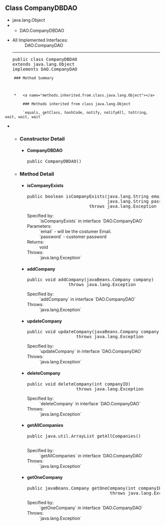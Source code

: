 

## Class CompanyDBDAO



*   java.lang.Object
*   *   DAO.CompanyDBDAO

<div>

*   <dl>

    <dt>All Implemented Interfaces:</dt>

    <dd>DAO.CompanyDAO<javaBeans.Company></dd>

    </dl>

    * * *

    <pre>public class CompanyDBDAO
    extends java.lang.Object
    implements DAO.CompanyDAO<javaBeans.Company></pre>

</div>

<div>



        ### Method Summary

       

        *   <a name="methods.inherited.from.class.java.lang.Object"></a>

            ### Methods inherited from class java.lang.Object

            `equals, getClass, hashCode, notify, notifyAll, toString, wait, wait, wait`

</div>

<div>

*   *   <a name="constructor.detail"></a>

        ### Constructor Detail

        <a name="CompanyDBDAO--"></a>
        *   #### CompanyDBDAO

            <pre>public CompanyDBDAO()</pre>

    *   <a name="method.detail"></a>

        ### Method Detail

        <a name="isCompanyExists-java.lang.String-java.lang.String-"></a>
        *   #### isCompanyExists

            <pre>public boolean isCompanyExists(java.lang.String email,
                                           java.lang.String password)
                                    throws java.lang.Exception</pre>

            <dl>

            <dt>Specified by:</dt>

            <dd>`isCompanyExists` in interface `DAO.CompanyDAO<javaBeans.Company>`</dd>

            <dt>Parameters:</dt>

            <dd>`email` - will be the costumer Email.</dd>

            <dd>`password` - customer password</dd>

            <dt>Returns:</dt>

            <dd>void</dd>

            <dt>Throws:</dt>

            <dd>`java.lang.Exception`</dd>

            </dl>

            <a name="addCompany-javaBeans.Company-"></a>
        *   #### addCompany

            <pre>public void addCompany(javaBeans.Company company)
                            throws java.lang.Exception</pre>

            <dl>

            <dt>Specified by:</dt>

            <dd>`addCompany` in interface `DAO.CompanyDAO<javaBeans.Company>`</dd>

            <dt>Throws:</dt>

            <dd>`java.lang.Exception`</dd>

            </dl>

            <a name="updateCompany-javaBeans.Company-"></a>
        *   #### updateCompany

            <pre>public void updateCompany(javaBeans.Company company)
                               throws java.lang.Exception</pre>

            <dl>

            <dt>Specified by:</dt>

            <dd>`updateCompany` in interface `DAO.CompanyDAO<javaBeans.Company>`</dd>

            <dt>Throws:</dt>

            <dd>`java.lang.Exception`</dd>

            </dl>

            <a name="deleteCompany-int-"></a>
        *   #### deleteCompany

            <pre>public void deleteCompany(int companyID)
                               throws java.lang.Exception</pre>

            <dl>

            <dt>Specified by:</dt>

            <dd>`deleteCompany` in interface `DAO.CompanyDAO<javaBeans.Company>`</dd>

            <dt>Throws:</dt>

            <dd>`java.lang.Exception`</dd>

            </dl>

            <a name="getAllCompanies--"></a>
        *   #### getAllCompanies

            <pre>public java.util.ArrayList<javaBeans.Company> getAllCompanies()
                                                                   throws java.lang.Exception</pre>

            <dl>

            <dt>Specified by:</dt>

            <dd>`getAllCompanies` in interface `DAO.CompanyDAO<javaBeans.Company>`</dd>

            <dt>Throws:</dt>

            <dd>`java.lang.Exception`</dd>

            </dl>

            <a name="getOneCompany-int-"></a>
        *   #### getOneCompany

            <pre>public javaBeans.Company getOneCompany(int companyID)
                                            throws java.lang.Exception</pre>

            <dl>

            <dt>Specified by:</dt>

            <dd>`getOneCompany` in interface `DAO.CompanyDAO<javaBeans.Company>`</dd>

            <dt>Throws:</dt>

            <dd>`java.lang.Exception`</dd>

            </dl>

